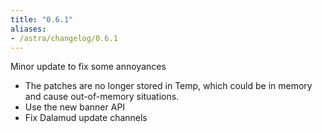 ```yaml
---
title: "0.6.1"
aliases:
- /astra/changelog/0.6.1
---
```


Minor update to fix some annoyances

* The patches are no longer stored in Temp, which could be in memory and cause out-of-memory situations.
* Use the new banner API
* Fix Dalamud update channels
